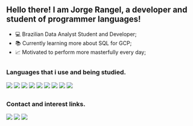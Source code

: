 ## Hello there! I am Jorge Rangel, a developer and student of programmer languages!
- 💻 Brazilian Data Analyst Student and Developer;
- 📚 Currently learning more about SQL for GCP;
- 📈 Motivated to perform more masterfully every day;
##
### Languages that i use and being studied.
<img src="https://img.shields.io/badge/JavaScript-323330?style=for-the-badge&logo=javascript&logoColor=F7DF1E" target="_blank"></a>
<img src="https://img.shields.io/badge/Node.js-43853D?style=for-the-badge&logo=node.js&logoColor=white" target="_blank"></a>
<img src="https://img.shields.io/badge/TypeScript-007ACC?style=for-the-badge&logo=typescript&logoColor=white" target="_blank"></a>
<img src="https://img.shields.io/badge/HTML5-E34F26?style=for-the-badge&logo=html5&logoColor=white" target="_blank"></a>
<img src="https://img.shields.io/badge/CSS3-1572B6?style=for-the-badge&logo=css3&logoColor=white" target="_blank"></a>
<img src="https://img.shields.io/badge/MySQL-00000F?style=for-the-badge&logo=mysql&logoColor=white" target="_blank"></a>
<img src="https://img.shields.io/badge/Python-14354C?style=for-the-badge&logo=python&logoColor=white" target="_blank"></a>
<img src="https://img.shields.io/badge/C%2B%2B-00599C?style=for-the-badge&logo=c%2B%2B&logoColor=white" target="_blank"></a>
<img src="https://img.shields.io/badge/Java-ED8B00?style=for-the-badge&logo=openjdk&logoColor=white"></a>
##
### Contact and interest links.
<div>
<a href = "mailto:jorgeantoniograngel@gmail.com"><img src="https://img.shields.io/badge/-Gmail-%23333?style=for-the-badge&logo=gmail&logoColor=white" target="_blank"></a>
<a href="https://www.instagram.com/jorg_rangel" target="_blank"><img src="https://img.shields.io/badge/-Instagram-%23E4405F?style=for-the-badge&logo=instagram&logoColor=white" target="_blank"></a>
<a href="https://www.linkedin.com/in/jorge-antônio-rangel-7932b5232/" target="_blank"><img src="https://img.shields.io/badge/-LinkedIn-%230077B5?style=for-the-badge&logo=linkedin&logoColor=white" target="_blank"></a>    
</div>
